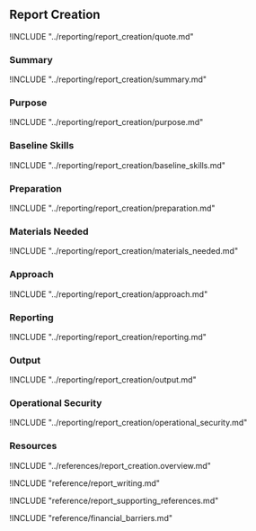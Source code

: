 ## Report Creation

!INCLUDE "../reporting/report_creation/quote.md"

### Summary

!INCLUDE "../reporting/report_creation/summary.md"

### Purpose

!INCLUDE "../reporting/report_creation/purpose.md"

### Baseline Skills

!INCLUDE "../reporting/report_creation/baseline_skills.md"

### Preparation

!INCLUDE "../reporting/report_creation/preparation.md"

### Materials Needed

!INCLUDE "../reporting/report_creation/materials_needed.md"

### Approach

!INCLUDE "../reporting/report_creation/approach.md"

### Reporting

!INCLUDE "../reporting/report_creation/reporting.md"

### Output

!INCLUDE "../reporting/report_creation/output.md"

### Operational Security

!INCLUDE "../reporting/report_creation/operational_security.md"

### Resources
<div class="greybox">
!INCLUDE "../references/report_creation.overview.md"

!INCLUDE "reference/report_writing.md"

!INCLUDE "reference/report_supporting_references.md"

!INCLUDE "reference/financial_barriers.md"
</div>